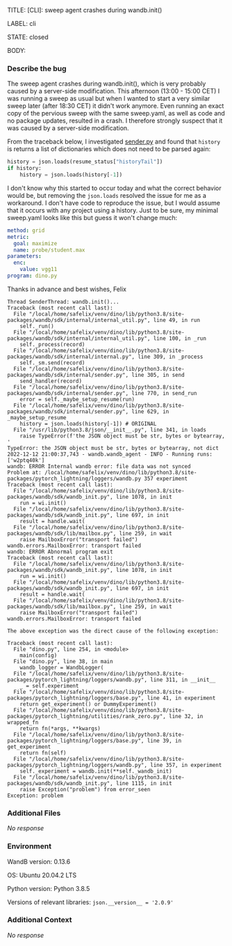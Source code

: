 TITLE:
[CLI]: sweep agent crashes during wandb.init()

LABEL:
cli

STATE:
closed

BODY:
### Describe the bug

<!--- Description of the issue below  -->
The sweep agent crashes during wandb.init(), which is very probably caused by a server-side modification. This afternoon (13:00 - 15:00 CET) I was running a sweep as usual but when I wanted to start a very similar sweep later (after 18:30 CET) it didn't work anymore. Even running an exact copy of the pervious sweep with the same sweep.yaml, as well as code and no package updates, resulted in a crash. I therefore strongly suspect that it was caused by a server-side modification. 

From the traceback below, I investigated [sender.py](https://github.com/wandb/wandb/blob/main/wandb/sdk/internal/sender.py#L626) and found that `history` is returns a list of dictionaries which does not need to be parsed again:
```python
history = json.loads(resume_status["historyTail"])
if history:
    history = json.loads(history[-1])
```

I don't know why this started to occur today and what the correct behavior would be, but removing the `json.loads` resolved the issue for me as a workaround. I don't have code to reproduce the issue, but I would assume that it occurs with any project using a history. Just to be sure, my minimal sweep.yaml looks like this but guess it won't change much:
```yaml
method: grid
metric:
  goal: maximize
  name: probe/student.max
parameters:
  enc:
    value: vgg11
program: dino.py
```

Thanks in advance and best wishes,
Felix



<!--- A full traceback of the exception in the quotes below -->
```shell
Thread SenderThread: wandb.init()...
Traceback (most recent call last):
  File "/local/home/safelix/venv/dino/lib/python3.8/site-packages/wandb/sdk/internal/internal_util.py", line 49, in run
    self._run()
  File "/local/home/safelix/venv/dino/lib/python3.8/site-packages/wandb/sdk/internal/internal_util.py", line 100, in _run
    self._process(record)
  File "/local/home/safelix/venv/dino/lib/python3.8/site-packages/wandb/sdk/internal/internal.py", line 309, in _process
    self._sm.send(record)
  File "/local/home/safelix/venv/dino/lib/python3.8/site-packages/wandb/sdk/internal/sender.py", line 305, in send
    send_handler(record)
  File "/local/home/safelix/venv/dino/lib/python3.8/site-packages/wandb/sdk/internal/sender.py", line 770, in send_run
    error = self._maybe_setup_resume(run)
  File "/local/home/safelix/venv/dino/lib/python3.8/site-packages/wandb/sdk/internal/sender.py", line 629, in _maybe_setup_resume
    history = json.loads(history[-1]) # ORIGINAL
  File "/usr/lib/python3.8/json/__init__.py", line 341, in loads
    raise TypeError(f'the JSON object must be str, bytes or bytearray, '
TypeError: the JSON object must be str, bytes or bytearray, not dict
2022-12-12 21:00:37,743 - wandb.wandb_agent - INFO - Running runs: ['w2ptq40k']
wandb: ERROR Internal wandb error: file data was not synced
Problem at: /local/home/safelix/venv/dino/lib/python3.8/site-packages/pytorch_lightning/loggers/wandb.py 357 experiment
Traceback (most recent call last):
  File "/local/home/safelix/venv/dino/lib/python3.8/site-packages/wandb/sdk/wandb_init.py", line 1078, in init
    run = wi.init()
  File "/local/home/safelix/venv/dino/lib/python3.8/site-packages/wandb/sdk/wandb_init.py", line 697, in init
    result = handle.wait(
  File "/local/home/safelix/venv/dino/lib/python3.8/site-packages/wandb/sdk/lib/mailbox.py", line 259, in wait
    raise MailboxError("transport failed")
wandb.errors.MailboxError: transport failed
wandb: ERROR Abnormal program exit
Traceback (most recent call last):
  File "/local/home/safelix/venv/dino/lib/python3.8/site-packages/wandb/sdk/wandb_init.py", line 1078, in init
    run = wi.init()
  File "/local/home/safelix/venv/dino/lib/python3.8/site-packages/wandb/sdk/wandb_init.py", line 697, in init
    result = handle.wait(
  File "/local/home/safelix/venv/dino/lib/python3.8/site-packages/wandb/sdk/lib/mailbox.py", line 259, in wait
    raise MailboxError("transport failed")
wandb.errors.MailboxError: transport failed

The above exception was the direct cause of the following exception:

Traceback (most recent call last):
  File "dino.py", line 254, in <module>
    main(config)
  File "dino.py", line 38, in main
    wandb_logger = WandbLogger(
  File "/local/home/safelix/venv/dino/lib/python3.8/site-packages/pytorch_lightning/loggers/wandb.py", line 311, in __init__
    _ = self.experiment
  File "/local/home/safelix/venv/dino/lib/python3.8/site-packages/pytorch_lightning/loggers/base.py", line 41, in experiment
    return get_experiment() or DummyExperiment()
  File "/local/home/safelix/venv/dino/lib/python3.8/site-packages/pytorch_lightning/utilities/rank_zero.py", line 32, in wrapped_fn
    return fn(*args, **kwargs)
  File "/local/home/safelix/venv/dino/lib/python3.8/site-packages/pytorch_lightning/loggers/base.py", line 39, in get_experiment
    return fn(self)
  File "/local/home/safelix/venv/dino/lib/python3.8/site-packages/pytorch_lightning/loggers/wandb.py", line 357, in experiment
    self._experiment = wandb.init(**self._wandb_init)
  File "/local/home/safelix/venv/dino/lib/python3.8/site-packages/wandb/sdk/wandb_init.py", line 1115, in init
    raise Exception("problem") from error_seen
Exception: problem
```


### Additional Files

_No response_

### Environment

WandB version: 0.13.6

OS: Ubuntu 20.04.2 LTS

Python version: Python 3.8.5

Versions of relevant libraries: `json.__version__ = '2.0.9'`


### Additional Context

_No response_

